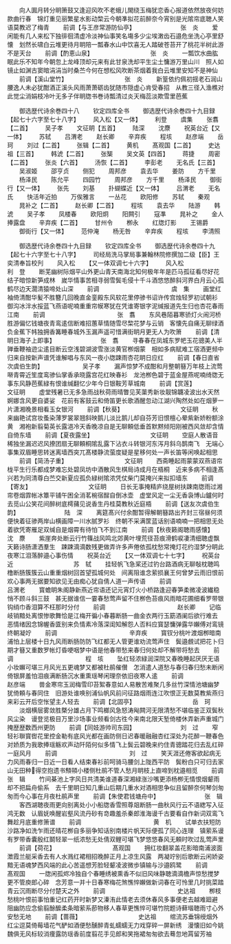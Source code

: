 <!-- { "loadSidebar": true } -->
　　向人圎月转分眀箫鼓又逢迎风吹不老蛾儿閙绕玉梅犹恋香心报道依然放夜何妨款曲行春　锦灯重见丽繁星水影动棃云今朝凖拟花前醉奈今宵别是光隂帘底聴人笑语莫教迟了梅青
　　前调【与王彦常游防仙亭】　　　　　　　　张　炎
　　爱闲能有几人来松下独徘徊清虚冷淡神仙事笑名塲多少尘埃潄齿石邉危坐洗心亭里舒懐　划然长啸白云堆更待月眀陪一瓢春水山中饮喜无人踏破苍苔开了桃花半树此游不是天台
　　前调【酌恵山泉】　　　　　　　　　　张　炎
　　一瓢饮水曲肱眠此乐不知年今朝忽上龙峰顶却元来有此甘泉洗却平生尘土慵游万里山川　照人如镜止如渊古窦暗涓涓当时桑苎今何在想松风吹断茶烟着我白云堆里安知不是神仙
　　前调【溪山堂竹】　　　　　　　　　　张　炎
　　新篁依约佩初揺老石润山腰逸人未必犹酣酒正溪头风雨萧萧砺齿犹随市隠虚心肯受春招　从教三径入渔樵对此觉尘消娟枝冷叶无多子伴眀牎书巻诗瓢清过炎天梅蕊淡欺雪里芭蕉

　　御选歴代诗余巻四十八
　　钦定四库全书
　　御选歴代诗余巻四十九目録【起七十六字至七十八字】
　　风入松【又一体】
　　利登
　　虞集
　　张翥【二首】
　　吴子孝
　　文征眀【五首】
　　陆深
　　沈麖
　　祝英台近【又一体】
　　苏轼
　　吕渭老
　　赵长卿
　　辛弃疾
　　程垓
　　赵彦端
　　岳珂
　　刘过【二首】
　　张辑【二首】
　　黄机
　　髙观国【二首】
　　史达祖【三首】
　　韩淲【二首】
　　张榘
　　吴文英【四首】
　　蒋捷
　　周密【二首】
　　张炎【六首】
　　汤恢【二首】
　　李彭老
　　无名氏【三首】
　　吴淑姬
　　邵亨贞
　　侧犯
　　周邦彦
　　袁去华
　　姜防
　　方千里
　　杨泽民
　　陈允平
　　四园竹
　　周邦彦
　　方千里
　　杨泽民
　　御街行【又一体】
　　张先
　　刘基
　　扑蝴蝶近【又一体】
　　吕渭老
　　无名氏
　　快活年近拍
　　万俟雅言
　　一丛花
　　欧阳修
　　苏轼
　　秦观
　　晁补之【二首】
　　赵长卿【二首】
　　程垓
　　袁去华
　　陆游
　　韩淲
　　吴子孝
　　凤楼春
　　欧阳炯
　　阳闗引
　　寇凖
　　晁补之
　　金人捧露盘
　　辛弃疾【二首】
　　甘州令
　　栁永
　　红牎灯影
　　王锡爵
　　御街行【又一体】
　　范仲淹
　　杨无咎
　　辛弃疾
　　程垓
　　李清照

　　御选歴代诗余巻四十九目録
　　钦定四库全书
　　御选歴代诗余巻四十九【起七十六字至七十八字】
　　司经局洗马掌局事兼翰林院修撰加二级【臣】王奕清奉旨校刋
　　风入松
　　【又一体双调七十六字】
　　风入松　　　　　　　　　　　利　登
　　断芜幽树际烟平山外更山青天南海北知何极年年是匹马孤征看尽好花结子暗惊新笋成林　嵗华情事苦相寻弱雪鬓毛侵十千斗酒悠悠醉斜河界白月云心孤鹤尽边天濶清猿啼处山深
　　前调　　　　　　　　　　　　虞　集
　　画堂红袖倚清酣华髪不胜簪几回晚直金銮殿东风软花里停骖书诏许传宫烛轻罗初试朝衫　御沟冰泮水挼蓝飞燕语呢喃重重帘幙寒犹在凭谁寄银字泥缄报道先生归也杏花春雨江南
　　前调　　　　　　　　　　　　张　翥
　　东风巷陌暮寒骄灯火闹河桥胜游偏忆钱塘夜青鸾逺信断难招蕙草情随雪尽棃花梦与云销　客懐先自痛无聊绿酒负金蕉下帏独拥香篝睡春城外玉漏声遥可惜满街眀月更无人为吹箫
　　前调【清眀日海子上即事】　　　　　　　　张　翥
　　寻春春在凤城东罗帊玉花骢美人半亸垂鞭袖逰尘逺目断云空浅碧湖波雪涨淡黄官栁烟蒙　相如多病赋难工宿酒更频中归来自按新声谱凭谁解唱与东风一夜小牎踈雨杏花眀日应红
　　前调【春日直省次虞伯生韵】　　　　　　　吴子孝
　　漏声惊梦不成酣和月整朝簮万年枝上流莺啭青霄近笙度鸾骖仙掌香承晓露宫花红映春衫　龙池栁色碧于蓝金屋燕呢喃绮牎无事东风静芭蕉緑有恨谁缄翻忆少年今日银鞍芳草城南
　　前调【赏莲】　　　　　　　　　　文征眀
　　虚堂残暑已无多急雨战秋荷雨晴瞥见芙蕖秀新妆靓锦韤凌波出水天然婀娜含风更自婆娑　花前有客鼓云和倚笛更长歌酒醒忽动江湖兴陶然处如在烟萝一片潇湘晚景相看玉女银河
　　前调【秋葵】　　　　　　　　　　文征眀
　　秋来幽艳试宫妆蚤染薄罗裳翠翘斜映鹅儿淡比鹅儿却自芬芳旧恨檀心晕紫新娇粉额涂黄　湘袍新翦菊英长露浥冷天香晚凉自是无聊頼低垂首默黙倾阳刚被西风敛却含情自倚东墙
　　前调【夏夜露坐】　　　　　　　　　　文征眀
　　空庭人散语音稀独坐漏迟迟风撩团扇无聊頼桐隂乱露下沾衣斗转银河东泻月斜乌鹊南飞　无端心事集双眉睡思转迷离墙西突兀髙楼静流萤度疑是星移何处一声长笛等闲唤起相思
　　前调【简汤子重】　　　　　　　　　　文征眀
　　西斋睡起雨蒙蒙双燕语帘栊平生行乐都成梦难忘处碧凤坊中酒散风生棋局诗成月在梧桐　近来多病不相逢髙兴若为同清尊白苎交新夏应孤负緑树隂浓凭仗柴门莫掩兴来拟扣墙东
　　前调【寄友】　　　　　　　　　　文征眀
　　日长无事掩精庐绕屋树扶踈南牎雨过湘帘卷烟霏帐冰簟平铺午困全消茗椀宿酲自倒冰壶　虚堂风定一尘无香袅博山鑪何时去觅山公笑花间醉树底樗蒱见说香生丹桂莫教秋近庭梧
　　前调【送友次虞伯生韵】　　　　　　　　陆　深
　　离筵髙兴付余酣暂得解朝簮路出齐封三宿昼何须便快着征骖两岸山横画障一川水腻罗衫　终朝不采满筐蓝话别语喃喃一把相思无处着欲凭寄雁足双缄自是烟霄有待怕飞不到江南
　　前调【秋夜籁阁聴雨感懐】　　　　　　　　沈　麖
　　紫崖奔处断云行竹篠战风鸣北郊黄叶埋荒径苔痕滑鹤唳凄清细聴虚飘天籁诗肠潇洒羣生　踈踈滴滴数残更做弄许多声倦依孤枕愁常掩灯花约湿梦分眀此夜寒江泪落醉邉心事伤情
　　祝英台近
　　【又一体双调七十七字】
　　祝英台近　　　　　　　　　　苏　轼
　　挂轻帆飞急桨还过钓台路酒病无聊敧枕聴鸣橹断肠簇簇云山重重烟树回首望孤城何处　间离阻谁念萦损襄王何曾梦云雨旧恨前欢心事两无据要知欲见无由痴心犹自倩人道一声传语
　　前调　　　　　　　　　　　　吕渭老
　　寳蟾眀朱阁静新燕近帘语还记元宵灯火小桥路逢迎春笋柔微凌波纎稳悄不顾斗斜三鼓　甚无据谁信一霎春愁莺声留不住栁色苔痕风雨暗花圃细看罗带银钩绡巾香泪算不枉那时分付
　　前调　　　　　　　　　　　　赵长卿
　　记临岐销黯处离恨惨歌舞恰是江梅开徧小春暮断肠一曲金衣两行玉筯酒阑后欲行难去　恶情绪因念锦幄香匳别来负情素冷落深闺知解怨人否料应寳瑟慵弹露华嬾傅对鸾镜终朝凝竚
　　前调　　　　　　　　　　　　辛弃疾
　　寳钗分桃叶渡烟栁暗南浦怕上层楼十日九风雨断肠防防飞红都无人管更谁劝流莺声住　鬓邉覻试把花卜归期才簮又重数罗帐灯昏哽咽梦中语是他春带愁来春归何处却不解带将愁去
　　前调　　　　　　　　　　　　程　垓
　　坠红轻浓緑润深院又春晚睡起厌厌无语小妆嬾可堪三月风光五更魂梦又都被杜鹃催儧　怎消遣人道愁与春归春归愁未断闲倚银屏羞怕泪痕满断肠沉水重熏瑶琴闲理奈依旧夜寒人逺
　　前调　　　　　　　　　　　　赵彦端
　　兽金寒帘玉润梅雪印苔絮春意如人易散苦难聚几多丝竹深情池塘幽梦犹倚頼与春同住　旧游处谁唤别浦仙帆风前问征路烟雨连江吹恨正无数莫教紫燕归来彩云开后空怅望主人轻去
　　前调【北固亭】　　　　　　　　　　岳　珂
　　淡烟横层雾敛胜槩分雄占月下鸣榔风急怒涛飐闗河无限清愁不堪临鉴正双鬓秋风尘染　谩登览极目万里沙场事业频看剑古徃今来南北限天堑倚楼休弄新声重城门掩歴歴数西州更防
　　前调【同妓游帅司东园】　　　　　　　　刘　过
　　窄轻衫聨寳辔花里控金勒有底风光都在画防侧日迟春暖融融杏红深处为花醉一鞭春色　对娇质为我歌捧瑶觞欢声动阡陌何似多情飞上鬓云碧晚来约住青骢踏花归去乱红碎一庭风月
　　前调　　　　　　　　　　　　刘　过
　　笑天涯还倦客欲起病无力风雨春归一日近一日看人结束春衫前呵骑马腰剑上陇西平防　鬓粉白只可归去家山无田种得空抱遗书顦顇小楼侧杜鹃不管人愁月眀枝上直啼到枕邉相觅
　　前调　　　　　　　　　　　　张　辑
　　竹间棊池上字风日共清美谁道春深湘緑涨沙嘴更添杨栁无情恨烟颦雨却不把扁舟偷系　去千里眀日知几重山后期几重水对酒相思争似且留醉奈何琴剑匆匆而今心事在月夜杜鹃声里
　　前调【朱使君钱塘舟中】　　　　　　　　张　辑
　　客西湖聴夜雨更向别离处小小船牎香雪照尊爼断肠一曲秋风行云不语緫写入征鸿无数　认眉妩唤醒岩壑风流丹砂有竒趣羞杀秦郎淮海谩千古要看自作新词双鸾飞舞趁月底重修箫谱
　　前调　　　　　　　　　　　　黄　机
　　试单衣扶短防沙路净如洗乍雨还晴花栁自多丽争知话别南楼片帆天际便孤了同心连理　镇萦系谩有罗带香囊殷红鬬轻翠一纸浓愁无处倩双鲤可堪飞梦悠悠春风无頼时吹过乱莺声里
　　前调【荷花】　　　　　　　　　　髙观国
　　拥红妆翻翠盖花影暗南浦波面澂霞兰艇采香去有人水溅红裙相招晚醉正月上凉生风露　两凝竚别后歌断云闲娇姿黯无语魂梦西风端的此心苦遥想芳脸轻颦凌波微歩镇输与沙邉鸥鹭
　　前调　　　　　　　　　　　　髙观国
　　一牎闲孤烬冷独自个春睡绣被熏香不似旧风味静聴滴滴檐声惊愁搅梦更不管庾郎心碎　念芳意一并十日春寒梅花煞憔悴嬾做新词春在可怜里几时挑菜踏青云沉雨断尽分付楚天之外
　　前调　　　　　　　　　　　　史达祖
　　栁枝愁桃叶恨前事怕重记红药开时新梦又溱洧此情老去须休春风多事便老去越难廻避　阻幽防应念偷翦酴醿柔条暗萦系莭物移人春草更憔悴可堪竹院题诗藓堦聴雨寸心外安愁无地
　　前调【蔷薇】　　　　　　　　　　史达祖
　　绾流苏垂锦绶烟外红尘逗莫倚莓墙花气酽如酒便愁醺醉青虬蠕蠕无力戏穿碎一屏新绣　漫懐旧如今姚魏俱无风标较消痩露防瑶香前度翦花手见郎和笑拖裙匆匆欲去蓦忽地罥留芳袖

